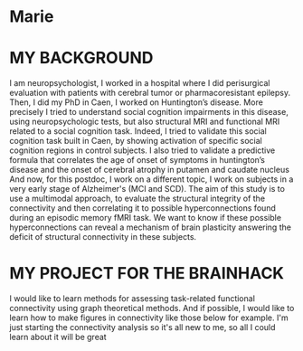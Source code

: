 # Marie
# MY BACKGROUND
I am neuropsychologist, I worked in a hospital where I did perisurgical evaluation with patients with cerebral tumor or pharmacoresistant epilepsy.
Then, I did my PhD in Caen, I worked on Huntington’s disease. More precisely I tried to understand social cognition impairments in this disease, using neuropsychologic tests, but also structural MRI and functional MRI related to a social cognition task.
Indeed, I tried to validate this social cognition task built in Caen, by showing activation of specific social cognition regions in control subjects.
I also tried to validate a predictive formula that correlates the age of onset of symptoms in huntington’s disease and the onset of cerebral atrophy in putamen and caudate nucleus 
And now, for this postdoc, I work on a different topic, I work on subjects in a very early stage of Alzheimer's (MCI and SCD).
The aim of this study is to use a multimodal approach, to evaluate the structural integrity of the connectivity and then correlating it to possible hyperconnections found during an episodic memory fMRI task. We want to know if these possible hyperconnections can reveal a mechanism of brain plasticity answering the deficit of structural connectivity in these subjects.

# MY PROJECT FOR THE BRAINHACK
I would like to learn methods for assessing task-related functional connectivity using graph theoretical methods. And if possible, I would like to learn how to make figures in connectivity like those below for example. 
I'm just starting the connectivity analysis so it's all new to me, so all I could learn about it will be great 
